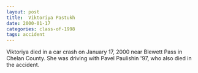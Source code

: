 ```yaml
---
layout: post
title:  Viktoriya Pastukh
date: 2000-01-17
categories: class-of-1998
tags: accident
---
```

Viktoriya died in a car crash on January 17, 2000 near Blewett Pass in Chelan County. She was driving with Pavel Paulishin '97, who also died in the accident.
